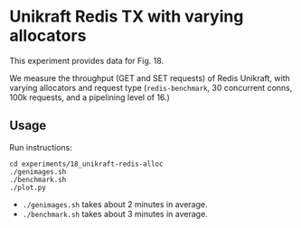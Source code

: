# Unikraft Redis TX with varying allocators

This experiment provides data for Fig. 18.

We measure the throughput (GET and SET requests) of Redis Unikraft,
with varying allocators and request type (`redis-benchmark`, 30
concurrent conns, 100k requests, and a pipelining level of 16.)

## Usage

Run instructions:

```
cd experiments/18_unikraft-redis-alloc
./genimages.sh
./benchmark.sh
./plot.py
```

- `./genimages.sh` takes about 2 minutes in average.
- `./benchmark.sh` takes about 3 minutes in average.

